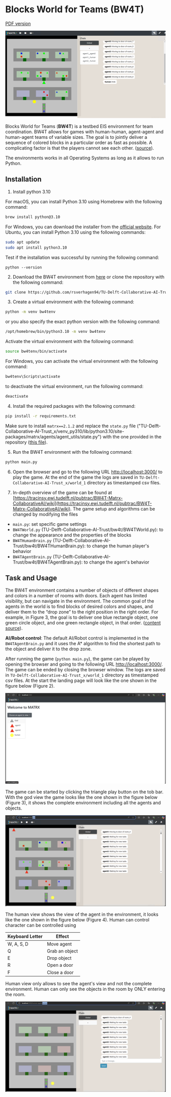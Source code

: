 

# Blocks World for Teams (BW4T)

[PDF version](https://nimrobotics.github.io/hai-testbeds/docs/bw4t.pdf)

![BW4T environment](docs/bw4t.png "Title")

Blocks World for Teams (**BW4T**) is a testbed EIS environment for team coordination. BW4T allows for games with human-human, agent-agent and human-agent teams of variable sizes. The goal is to jointly deliver a sequence of colored blocks in a particular order as fast as possible. A complicating factor is that the players cannot see each other. ([source](https://github.com/rsverhagen94/TU-Delft-Collaborative-AI-Trust)).

The environments works in all Operating Systems as long as it allows to run Python.

## Installation

1. Install python 3.10

For macOS, you can install Python 3.10 using Homebrew with the following command:
```bash
brew install python@3.10
```
For Windows, you can download the installer from the [official website](https://www.python.org/downloads/windows/).
For Ubuntu, you can install Python 3.10 using the following commands:
```bash
sudo apt update
sudo apt install python3.10
```
Test if the installation was successful by running the following command:
```bashx 
python --version 
```

2. Download the BW4T environment from [here](https://github.com/rsverhagen94/TU-Delft-Collaborative-AI-Trust) or clone the repository with the following command:
```bash
git clone https://github.com/rsverhagen94/TU-Delft-Collaborative-AI-Trust
```

3. Create a virtual environment with the following command:
```bash
python -m venv bw4tenv
```
or you also specify the exact python version with the following command:
```bash
/opt/homebrew/bin/python3.10 -m venv bw4tenv
```
Activate the virtual environment with the following command:
```bash
source bw4tenv/bin/activate
```
For Windows, you can activate the virtual environment with the following command:
```bash
bw4tenv\Scripts\activate
```
to deactivate the virtual environment, run the following command:
```bash
deactivate
```

4. Install the required packages with the following command:
```bash
pip install -r requirements.txt
```
Make sure to install `matrx==2.1.2` and replace the `state.py` file ("TU-Delft-Collaborative-AI-Trust_x/venv_py310/lib/python3.10/site-packages/matrx/agents/agent_utils/state.py") with the one provided in the repository ([this file](https://github.com/nimRobotics/hai-testbeds/blob/master/state.py)).

5. Run the BW4T environment with the following command:
```bash
python main.py
```

6. Open the browser and go to the following URL <http://localhost:3000/> to play the game. At the end of the game the logs are saved in `TU-Delft-Collaborative-AI-Trust_x/world_1` directory as timestamped csv files.

7. In-depth overview of the game can be found at [https://tracinsy.ewi.tudelft.nl/pubtrac/BW4T-Matrx-CollaborativeAI/wiki](https://tracinsy.ewi.tudelft.nl/pubtrac/BW4T-Matrx-CollaborativeAI/wiki). The game setup and algorithms can be changed by modifying the files
- `main.py`: set specific game settings
- `BW4TWorld.py` (TU-Delft-Collaborative-AI-Trust/bw4t/BW4TWorld.py): to change the appearance and the properties of the blocks
- `BW4THumanBrain.py` (TU-Delft-Collaborative-AI-Trust/bw4t/BW4THumanBrain.py): to change the human player's behavior
- `BW4TAgentBrain.py` (TU-Delft-Collaborative-AI-Trust/bw4t/BW4TAgentBrain.py): to change the agent's behavior

## Task and Usage

The BW4T environment contains a number of objects of different shapes and colors in a number of rooms with doors. Each agent has limited visibility, but can navigate in the environment. The common goal of the agents in the world is to find blocks of desired colors and shapes, and deliver them to the “drop zone” to the right position in the right order. For example, in Figure 3, the goal is to deliver one blue rectangle object, one green circle object, and one green rectangle object, in that order. ([content source](https://www.studeersnel.nl/in/document/technische-universiteit-delft/collaborative-artificial-intelligence/collaborative-ai-bw4tassignment/35557479)).

**AI/Robot control**: The default AI/Robot control is implemented in the `BW4TAgentBrain.py` and it uses the A* algorithm to find the shortest path to the object and deliver it to the drop zone.

After running the game (`python main.py`), the game can be played by opening the browser and going to the following URL <http://localhost:3000/>. The game can be ended by closing the browser window. The logs are saved in `TU-Delft-Collaborative-AI-Trust_x/world_1` directory as timestamped csv files. At the start the landing page will look like the one shown in the figure below (Figure 2).

![Start page of BW4T after launch](docs/bw4tstart.png)

The game can be started by clicking the triangle play button on the tob bar. With the god view the game looks like the one shown in the figure below (Figure 3), it shows the complete environment including all the agents and objects. 

![God view](docs/godview.png)

The human view shows the view of the agent in the environment, it looks like the one shown in the figure below (Figure 4). Human can control character can be controlled using

| Keyboard Letter | Effect           |
|-----------------|------------------|
| W, A, S, D      | Move agent       |
| Q               | Grab an object   |
| E               | Drop object      |
| R               | Open a door      |
| F               | Close a door     |

Human view only allows to see the agent's view and not the complete environment. Human can only see the objects in the room by ONLY entering the room.

![Human view](docs/humanview.png)